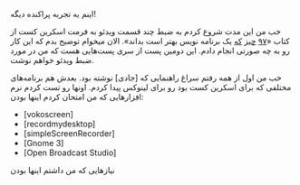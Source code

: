 اینم یه تجربه پراکنده دیگه!

خب من این مدت شروع کردم به ضبط چند قسمت ویدئو به فرمت اسکرین کست از کتاب «[۹۷]  [چیز]  [که] یک برنامه نویس بهتر است بداند». الان میخوام توضیح بدم که این کار رو به چه صورتی انجام دادم. این دومین پست از سری پست‌هایی هست که من در مورد ضبط ویدئو خواهم نوشت.

خب من اول از همه رفتم سراغ راهنمایی که [جادی] نوشته بود. بعدش هم برنامه‌های مختلفی که برای اسکرین کست بود رو برای لینوکس پیدا کردم. اونها رو تست کردم نرم افزارهایی که من امتحان کردم اینها بودن:

- [vokoscreen]
- [recordmydesktop]
- [simpleScreenRecorder]
- [Gnome 3]
- [Open Broadcast Studio]

نیازهایی که من داشتم اینها بودن


[۹۷]:http://blog.abyz.ir/1395/09/%db%b9%db%b7-%da%86%db%8c%d8%b2-%da%a9%d9%87-%d8%a8%d8%b1%d9%86%d8%a7%d9%85%d9%87-%d9%86%d9%88%db%8c%d8%b3-%d8%a8%d9%87%d8%aa%d8%b1-%d8%a8%d8%af%d8%a7%d9%86%d8%af-%db%b5/
[چیز]:http://blog.abyz.ir/1395/08/%db%b9%db%b7-%da%86%db%8c%d8%b2-%da%a9%d9%87-%db%8c%da%a9-%d8%a8%d8%b1%d9%86%d8%a7%d9%85%d9%87-%d9%86%d9%88%db%8c%d8%b3-%d8%a8%d9%87%d8%aa%d8%b1-%d8%a7%d8%b3%d8%aa-%d8%a8%d8%af%d8%a7%d9%86%d8%af-2/
[که]:http://blog.abyz.ir/1395/08/%db%b9%db%b7-%da%86%db%8c%d8%b2-%da%a9%d9%87-%db%8c%da%a9-%d8%a8%d8%b1%d9%86%d8%a7%d9%85%d9%87-%d9%86%d9%88%db%8c%d8%b3-%d8%a8%d9%87%d8%aa%d8%b1-%d8%a7%d8%b3%d8%aa-%d8%a8%d8%af%d8%a7%d9%86%d8%af/
[obs]:https://obsproject.com/
